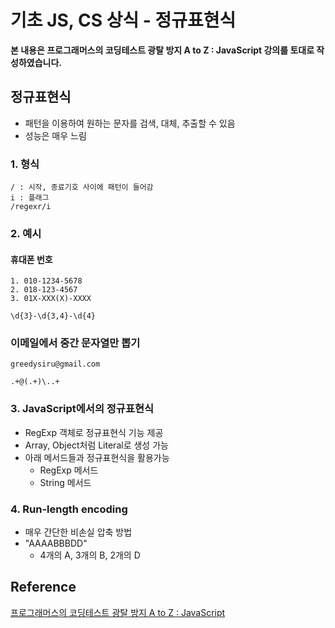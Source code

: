# 기초 JS, CS 상식 - 정규표현식



**본 내용은 프로그래머스의 코딩테스트 광탈 방지 A to Z : JavaScript 강의를 토대로 작성하였습니다.**



## 정규표현식

* 패턴을 이용하여 원하는 문자를 검색, 대체, 추출할 수 있음
* 성능은 매우 느림



### 1. 형식

```
/ : 시작, 종료기호 사이에 패턴이 들어감
i : 플래그
/regexr/i
```



### 2. 예시

#### 휴대폰 번호

```
1. 010-1234-5678
2. 018-123-4567
3. 01X-XXX(X)-XXXX

\d{3}-\d{3,4}-\d{4}
```



### 이메일에서 중간 문자열만 뽑기

```
greedysiru@gmail.com

.+@(.+)\..+
```



### 3. JavaScript에서의 정규표현식

* RegExp 객체로 정규표현식 기능 제공
* Array, Object처럼 Literal로 생성 가능
* 아래 메서드들과 정규표현식을 활용가능
  * RegExp 메서드
  * String 메서드



### 4. Run-length encoding

* 매우 간단한 비손실 압축 방법
* "AAAABBBDD"
  * 4개의 A, 3개의 B, 2개의 D





## Reference

[프로그래머스의 코딩테스트 광탈 방지 A to Z : JavaScript](https://school.programmers.co.kr/learn/courses/13213)

